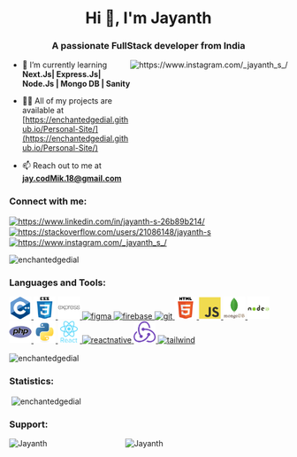 <h1 align="center">Hi 👋, I'm Jayanth</h1>
<h3 align="center">A passionate FullStack developer from India</h3>

<img align="right" src="https://img.freepik.com/free-vector/programming-concept-illustration_114360-1351.jpg?w=500&t=st=1688893150~exp=1688893750~hmac=763a528c0ec35597e083ddf1d59d6a08240c8d8f114c35067fb419333254cc3e" alt="https://www.instagram.com/_jayanth_s_/" height="250" />

- 🌱 I’m currently learning **Next.Js| Express.Js| Node.Js | Mongo DB | Sanity**

- 👨‍💻 All of my projects are available at [https://enchantedgedial.github.io/Personal-Site/](https://enchantedgedial.github.io/Personal-Site/)

- 📫 Reach out to me at **jay.codMik.18@gmail.com**

<h3 align="left">Connect with me:</h3>
<p align="left">
<a href="https://linkedin.com/in/https://www.linkedin.com/in/jayanth-s-26b89b214/" target="blank"><img align="center" src="https://raw.githubusercontent.com/rahuldkjain/github-profile-readme-generator/master/src/images/icons/Social/linked-in-alt.svg" alt="https://www.linkedin.com/in/jayanth-s-26b89b214/" height="30" width="40" /></a>
<a href="https://stackoverflow.com/users/https://stackoverflow.com/users/21086148/jayanth-s" target="blank"><img align="center" src="https://raw.githubusercontent.com/rahuldkjain/github-profile-readme-generator/master/src/images/icons/Social/stack-overflow.svg" alt="https://stackoverflow.com/users/21086148/jayanth-s" height="30" width="40" /></a>
<a href="https://instagram.com/https://www.instagram.com/_jayanth_s_/" target="blank"><img align="center" src="https://raw.githubusercontent.com/rahuldkjain/github-profile-readme-generator/master/src/images/icons/Social/instagram.svg" alt="https://www.instagram.com/_jayanth_s_/" height="30" width="40" /></a>
</p>
<p align="left"> <img src="https://komarev.com/ghpvc/?username=enchantedgedial&label=Profile%20views&color=0e75b6&style=flat" alt="enchantedgedial" /> </p>



<h3 align="left">Languages and Tools:</h3>
<p align="left"> <a href="https://www.w3schools.com/cpp/" target="_blank" rel="noreferrer"> <img src="https://raw.githubusercontent.com/devicons/devicon/master/icons/cplusplus/cplusplus-original.svg" alt="cplusplus" width="40" height="40"/> </a> <a href="https://www.w3schools.com/css/" target="_blank" rel="noreferrer"> <img src="https://raw.githubusercontent.com/devicons/devicon/master/icons/css3/css3-original-wordmark.svg" alt="css3" width="40" height="40"/> </a> <a href="https://expressjs.com" target="_blank" rel="noreferrer"> <img src="https://raw.githubusercontent.com/devicons/devicon/master/icons/express/express-original-wordmark.svg" alt="express" width="40" height="40"/> </a> <a href="https://www.figma.com/" target="_blank" rel="noreferrer"> <img src="https://www.vectorlogo.zone/logos/figma/figma-icon.svg" alt="figma" width="40" height="40"/> </a> <a href="https://firebase.google.com/" target="_blank" rel="noreferrer"> <img src="https://www.vectorlogo.zone/logos/firebase/firebase-icon.svg" alt="firebase" width="40" height="40"/> </a> <a href="https://git-scm.com/" target="_blank" rel="noreferrer"> <img src="https://www.vectorlogo.zone/logos/git-scm/git-scm-icon.svg" alt="git" width="40" height="40"/> </a> <a href="https://www.w3.org/html/" target="_blank" rel="noreferrer"> <img src="https://raw.githubusercontent.com/devicons/devicon/master/icons/html5/html5-original-wordmark.svg" alt="html5" width="40" height="40"/> </a> <a href="https://developer.mozilla.org/en-US/docs/Web/JavaScript" target="_blank" rel="noreferrer"> <img src="https://raw.githubusercontent.com/devicons/devicon/master/icons/javascript/javascript-original.svg" alt="javascript" width="40" height="40"/> </a> <a href="https://www.mongodb.com/" target="_blank" rel="noreferrer"> <img src="https://raw.githubusercontent.com/devicons/devicon/master/icons/mongodb/mongodb-original-wordmark.svg" alt="mongodb" width="40" height="40"/> </a> <a href="https://nodejs.org" target="_blank" rel="noreferrer"> <img src="https://raw.githubusercontent.com/devicons/devicon/master/icons/nodejs/nodejs-original-wordmark.svg" alt="nodejs" width="40" height="40"/> </a> <a href="https://www.php.net" target="_blank" rel="noreferrer"> <img src="https://raw.githubusercontent.com/devicons/devicon/master/icons/php/php-original.svg" alt="php" width="40" height="40"/> </a> <a href="https://www.python.org" target="_blank" rel="noreferrer"> <img src="https://raw.githubusercontent.com/devicons/devicon/master/icons/python/python-original.svg" alt="python" width="40" height="40"/> </a> <a href="https://reactjs.org/" target="_blank" rel="noreferrer"> <img src="https://raw.githubusercontent.com/devicons/devicon/master/icons/react/react-original-wordmark.svg" alt="react" width="40" height="40"/> </a> <a href="https://reactnative.dev/" target="_blank" rel="noreferrer"> <img src="https://reactnative.dev/img/header_logo.svg" alt="reactnative" width="40" height="40"/> </a> <a href="https://redux.js.org" target="_blank" rel="noreferrer"> <img src="https://raw.githubusercontent.com/devicons/devicon/master/icons/redux/redux-original.svg" alt="redux" width="40" height="40"/> </a> <a href="https://tailwindcss.com/" target="_blank" rel="noreferrer"> <img src="https://www.vectorlogo.zone/logos/tailwindcss/tailwindcss-icon.svg" alt="tailwind" width="40" height="40"/> </a> </p>



<p><img align="center" src="https://github-readme-stats.vercel.app/api/top-langs?username=enchantedgedial&show_icons=true&locale=en&layout=compact" alt="enchantedgedial" /></p>
<h3 align="left">Statistics:</h3>
<p>&nbsp;<img align="center" src="https://github-readme-stats.vercel.app/api?username=enchantedgedial&show_icons=true&locale=en" alt="enchantedgedial" /></p>


<h3 align="left">Support:</h3>
<p><a href="https://www.buymeacoffee.com/Jayanth"> <img align="left" src="https://cdn.buymeacoffee.com/buttons/v2/default-yellow.png" height="50" width="210" alt="Jayanth" /></a><a href="https://ko-fi.com/Jayanth"> <img align="left" src="https://cdn.ko-fi.com/cdn/kofi3.png?v=3" height="50" width="210" alt="Jayanth" /></a></p><br><br>
